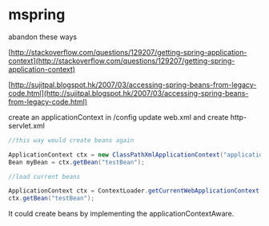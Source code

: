 mspring
=======

abandon these ways

[http://stackoverflow.com/questions/129207/getting-spring-application-context](http://stackoverflow.com/questions/129207/getting-spring-application-context)

[http://sujitpal.blogspot.hk/2007/03/accessing-spring-beans-from-legacy-code.html](http://sujitpal.blogspot.hk/2007/03/accessing-spring-beans-from-legacy-code.html)

create an applicationContext in /config
update web.xml and create http-servlet.xml

``` java
//this way would create beans again

ApplicationContext ctx = new ClassPathXmlApplicationContext("applicationContext.xml");  
Bean myBean = ctx.getBean("testBean");  
```

``` java
//load current beans

ApplicationContext ctx = ContextLoader.getCurrentWebApplicationContext();  
ctx.getBean("testBean"); 
```

It could create beans by implementing the applicationContextAware.

